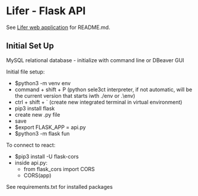 # Lifer - Flask API

See [Lifer web application](https://github.com/mvlofthus/habit-tracker-react) for README.md.



## Initial Set Up
MySQL relational database - initialize with command line or DBeaver GUI

Initial file setup:
* $python3 -m venv env
* command + shift + P (python sele3ct interpreter, if not automatic, will be the current version that starts iwth ./env or .\env)
* ctrl + shift + ` (create new integrated terminal in virtual environment)
* pip3 install flask
* create new .py file
* save
* $export FLASK_APP = api.py
* $python3 -m flask fun

To connect to react:
* $pip3 install -U flask-cors
* inside api.py:
  * from flask_cors import CORS
  * CORS(app)

See requirements.txt for installed packages
